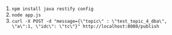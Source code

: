 1. `npm install java restify config`
1. `node app.js`
1. `curl -X POST -d "message={\"topic\" : \"test_topic_4_dba\", \"a\":1, \"idc\": \"tc\"}" http://localhost:8080/publish`
